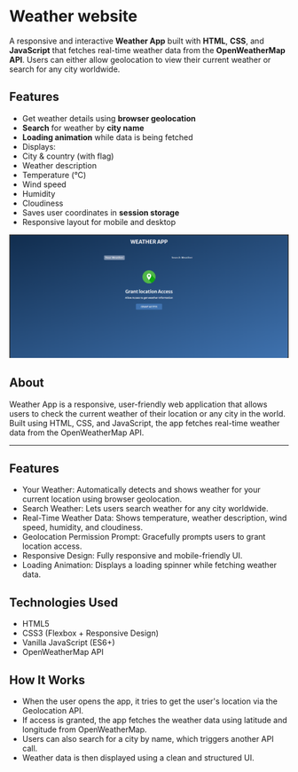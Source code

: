 # Weather website
A responsive and interactive **Weather App** built with **HTML**, **CSS**, and **JavaScript** that fetches real-time weather data from the **OpenWeatherMap API**. Users can either allow geolocation to view their current weather or search for any city worldwide.
## Features
-  Get weather details using **browser geolocation**
-  **Search** for weather by **city name**
-  **Loading animation** while data is being fetched
-   Displays:
  - City & country (with flag)
  - Weather description
  - Temperature (°C)
  - Wind speed
  - Humidity
  - Cloudiness
-  Saves user coordinates in **session storage**
-  Responsive layout for mobile and desktop


![Wetherwebsite](./assets/wetherwebsite.png)
## About
Weather App is a responsive, user-friendly web application that allows users to check the current weather of their location or any city in the world. Built using HTML, CSS, and JavaScript, the app fetches real-time weather data from the OpenWeatherMap API.



---

##  Features
- Your Weather: Automatically detects and shows weather for your current location using browser geolocation.
- Search Weather: Lets users search weather for any city worldwide.
- Real-Time Weather Data: Shows temperature, weather description, wind speed, humidity, and cloudiness.
- Geolocation Permission Prompt: Gracefully prompts users to grant location access.
- Responsive Design: Fully responsive and mobile-friendly UI.
- Loading Animation: Displays a loading spinner while fetching weather data.

## Technologies Used
- HTML5
- CSS3 (Flexbox + Responsive Design)
- Vanilla JavaScript (ES6+)
- OpenWeatherMap API

## How It Works
- When the user opens the app, it tries to get the user's location via the Geolocation API.
- If access is granted, the app fetches the weather data using latitude and longitude from OpenWeatherMap.
- Users can also search for a city by name, which triggers another API call.
- Weather data is then displayed using a clean and structured UI.